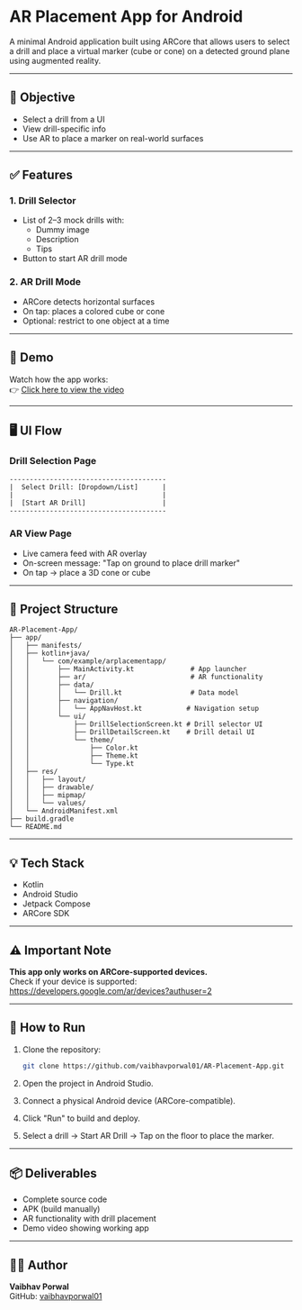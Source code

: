 # AR Placement App for Android

A minimal Android application built using ARCore that allows users to select a drill and place a virtual marker (cube or cone) on a detected ground plane using augmented reality.

---

## 🎯 Objective

- Select a drill from a UI
- View drill-specific info
- Use AR to place a marker on real-world surfaces

---

## ✅ Features

### 1. Drill Selector

- List of 2–3 mock drills with:
  - Dummy image
  - Description
  - Tips
- Button to start AR drill mode

### 2. AR Drill Mode

- ARCore detects horizontal surfaces
- On tap: places a colored cube or cone
- Optional: restrict to one object at a time

---

## 🎥 Demo

Watch how the app works:  
👉 [Click here to view the video](https://drive.google.com/file/d/1Ij1_N6ZL9e94MIjJwQUSgOGRj3VzAfqJ/view?usp=sharing)

---

## 🖥️ UI Flow

### Drill Selection Page

```
---------------------------------------
|  Select Drill: [Dropdown/List]      |
|                                     |
|  [Start AR Drill]                   |
---------------------------------------
```

### AR View Page

- Live camera feed with AR overlay
- On-screen message: "Tap on ground to place drill marker"
- On tap → place a 3D cone or cube

---

## 📁 Project Structure

```
AR-Placement-App/
├── app/
│   ├── manifests/
│   ├── kotlin+java/
│   │   └── com/example/arplacementapp/
│   │       ├── MainActivity.kt              # App launcher
│   │       ├── ar/                          # AR functionality
│   │       ├── data/
│   │       │   └── Drill.kt                 # Data model
│   │       ├── navigation/
│   │       │   └── AppNavHost.kt           # Navigation setup
│   │       └── ui/
│   │           ├── DrillSelectionScreen.kt # Drill selector UI
│   │           ├── DrillDetailScreen.kt    # Drill detail UI
│   │           └── theme/
│   │               ├── Color.kt
│   │               ├── Theme.kt
│   │               └── Type.kt
│   ├── res/
│   │   ├── layout/
│   │   ├── drawable/
│   │   ├── mipmap/
│   │   └── values/
│   └── AndroidManifest.xml
├── build.gradle
└── README.md
```

---

## 💡 Tech Stack

- Kotlin  
- Android Studio  
- Jetpack Compose  
- ARCore SDK  

---

## ⚠️ Important Note

**This app only works on ARCore-supported devices.**  
Check if your device is supported:  
https://developers.google.com/ar/devices?authuser=2  

---

## 🚀 How to Run

1. Clone the repository:
   ```bash
   git clone https://github.com/vaibhavporwal01/AR-Placement-App.git
   ```

2. Open the project in Android Studio.

3. Connect a physical Android device (ARCore-compatible).

4. Click "Run" to build and deploy.

5. Select a drill → Start AR Drill → Tap on the floor to place the marker.

---

## 📦 Deliverables

- Complete source code
- APK (build manually)
- AR functionality with drill placement
- Demo video showing working app

---

## 👨‍💻 Author

**Vaibhav Porwal**  
GitHub: [vaibhavporwal01](https://github.com/vaibhavporwal01)

